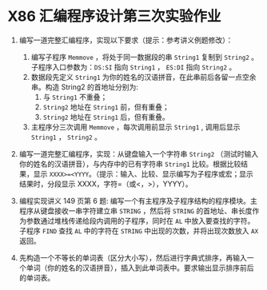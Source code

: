 # X86 汇编程序设计第三次实验作业

1. 编写一道完整汇编程序，实现以下要求（提示：参考讲义例题修改）：

   1. 编写子程序 `Memmove` ，将处于同一数据段的串 `String1` 复制到 `String2` 。子程序入口参数为：`DS:SI` 指向 `String1` ， `ES:DI` 指向 `String2` 。
   2. 数据段先定义 `String1` 为你的姓名的汉语拼音，在此串前后各留一点空余串。构造 String2 的首地址分别为:
      1. 与 `String1` 不重叠；
      2. `String2` 地址在 `String1` 前，但有重叠；
      3. `String2` 地址在 `String1` 后，但有重叠。
   3. 主程序分三次调用 `Memmove` ，每次调用前显示 `String1` , 调用后显示 `String1` ， `String2` 。

2. 编写一道完整汇编程序，实现：从键盘输入一个字符串 `String2` （测试时输入你的姓名的汉语拼音），与内存中的已有字符串 `String1` 比较。根据比较结果，显示 `XXXX>=<YYYY`。（提示：输入、比较、显示编写为子程序或宏；显示结果时，分段显示 XXXX，字符=（或<，>），YYYY）。

3. 编程实现讲义 149 页第 6 题: 编写一个有主程序及子程序结构的程序模块。主程序从键盘接收一串字符建立串 `STRING` ，然后将 `STRING` 的首地址、串长度作为参数通过堆栈传递给段内调用的子程序，同时在 `AL` 中放入要查找的字符。子程序 `FIND` 查找 `AL` 中的字符在 `STRING` 中出现的次数，并将出现次数放入 `AX` 返回。

4. 先构造一个不等长的单词表（区分大小写），然后进行字典式排序，再输入一个单词（你的姓名的汉语拼音），插入到此单词表中。要求输出显示排序前后的单词表。

